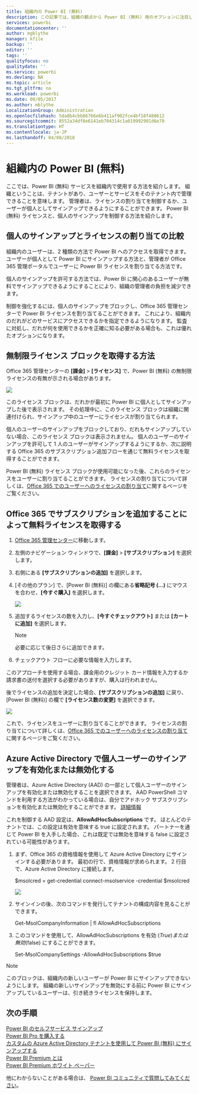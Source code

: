 ```yaml
---
title: 組織内の Power BI (無料)
description: この記事では、組織の観点から Power BI (無料) 用のオプションに注目します。 テナントの管理者は、この方法で無料サインアップを管理します。
services: powerbi
documentationcenter: ''
author: mgblythe
manager: kfile
backup: ''
editor: ''
tags: ''
qualityfocus: no
qualitydate: ''
ms.service: powerbi
ms.devlang: NA
ms.topic: article
ms.tgt_pltfrm: na
ms.workload: powerbi
ms.date: 09/05/2017
ms.author: mblythe
LocalizationGroup: Administration
ms.openlocfilehash: 5da8b4cbb86766e6b411af902fce4bf18f480612
ms.sourcegitcommit: 8552a34df8e6141eb704314c1a019992901d6e78
ms.translationtype: HT
ms.contentlocale: ja-JP
ms.lasthandoff: 04/08/2018
---
```

# <a name="power-bi-free-in-your-organization"></a>組織内の Power BI (無料)
ここでは、Power BI (無料) サービスを組織内で使用する方法を紹介します。 組織ということは、テナントがあり、ユーザーとサービスをそのテナント内で管理できることを意味します。 管理者は、ライセンスの割り当てを制御するか、ユーザーが個人としてサインアップできるようにすることができます。 Power BI (無料) ライセンスと、個人のサインアップを制御する方法を紹介します。

## <a name="individual-sign-up-versus-license-assignment"></a>個人のサインアップとライセンスの割り当ての比較
組織内のユーザーは、2 種類の方法で Power BI へのアクセスを取得できます。 ユーザーが個人として Power BI にサインアップする方法と、管理者が Office 365 管理ポータルでユーザーに Power BI ライセンスを割り当てる方法です。

個人のサインアップを許可する方法では、Power BI に関心のあるユーザーが無料でサインアップできるようにすることにより、組織の管理者の負担を減少できます。

制御を強化するには、個人のサインアップをブロックし、Office 365 管理センターで Power BI ライセンスを割り当てることができます。 これにより、組織内のだれがどのサービスにアクセスできるかを指定できるようになります。 監査に対処し、だれが何を使用できるかを正確に知る必要がある場合も、これは優れたオプションになります。

## <a name="how-to-get-the-unlimited-license-block"></a>無制限ライセンス ブロックを取得する方法
Office 365 管理センターの **[課金]** > **[ライセンス]** で、Power BI (無料) の無制限ライセンスの有無が示される場合があります。

![](media/service-admin-service-free-in-your-organization/unlimited-licenses.png)

このライセンス ブロックは、だれかが最初に Power BI に個人としてサインアップした後で表示されます。 その処理中に、このライセンス ブロックは組織に関連付けられ、サインアップ中のユーザーにライセンスが割り当てられます。

個人のユーザーのサインアップをブロックしており、だれもサインアップしていない場合、このライセンス ブロックは表示されません。 個人のユーザーのサインアップを許可して 1 人のユーザーがサインアップするようにするか、次に説明する Office 365 のサブスクリプション追加フローを通じて無料ライセンスを取得することができます。

Power BI (無料) ライセンス ブロックが使用可能になった後、これらのライセンスをユーザーに割り当てることができます。 ライセンスの割り当てについて詳しくは、[Office 365 でのユーザーへのライセンスの割り当て](https://support.office.com/article/Assign-or-unassign-licenses-for-Office-365-for-business-997596b5-4173-4627-b915-36abac6786dc)に関するページをご覧ください。

## <a name="getting-free-licenses-via-add-subscription-within-office-365"></a>Office 365 でサブスクリプションを追加することによって無料ライセンスを取得する
1. [Office 365 管理センター](https://portal.office.com/admin/default.aspx)に移動します。
2. 左側のナビゲーション ウィンドウで、**[課金]** > **[サブスクリプション]** を選択します。
3. 右側にある **[サブスクリプションの追加]** を選択します。
4. [その他のプラン] で、[Power BI (無料)] の欄にある**省略記号 (...)** にマウスを合わせ、**[今すぐ購入]** を選択します。
   
    ![](media/service-admin-service-free-in-your-organization/buy-powerbi-free.png)
5. 追加するライセンスの数を入力し、**[今すぐチェックアウト]** または **[カートに追加]** を選択します。
   
   > [!NOTE]
   > 必要に応じて後日さらに追加できます。
   > 
   > 
6. チェックアウト フローに必要な情報を入力します。

このアプローチを使用する場合、課金用のクレジット カード情報を入力するか請求書の送付を選択する必要がありますが、購入は行われません。

後でライセンスの追加を決定した場合、**[サブスクリプションの追加]** に戻り、[Power BI (無料)] の欄で **[ライセンス数の変更]** を選択できます。

![](media/service-admin-service-free-in-your-organization/change-license-quantity.png)

これで、ライセンスをユーザーに割り当てることができます。 ライセンスの割り当てについて詳しくは、[Office 365 でのユーザーへのライセンスの割り当て](https://support.office.com/article/Assign-or-unassign-licenses-for-Office-365-for-business-997596b5-4173-4627-b915-36abac6786dc)に関するページをご覧ください。

## <a name="enable-or-disable-individual-user-sign-up-in-azure-active-directory"></a>Azure Active Directory で個人ユーザーのサインアップを有効化または無効化する
管理者は、Azure Active Directory (AAD) の一部として個人ユーザーのサインアップを有効化または無効化することを選択できます。 AAD PowerShell コマンドを利用する方法がわかっている場合は、自分でアドホック サブスクリプションを有効化または無効化することができます。 [詳細情報](https://technet.microsoft.com/library/jj151815.aspx)

これを制御する AAD 設定は、**AllowAdHocSubscriptions** です。 ほとんどのテナントでは、この設定は有効を意味する true に設定されます。 パートナーを通じて Power BI を入手した場合、これは既定では無効を意味する false に設定されている可能性があります。

1. まず、Office 365 の資格情報を使用して Azure Active Directory にサインインする必要があります。 最初の行で、資格情報が求められます。 2 行目で、Azure Active Directory に接続します。
   
     $msolcred = get-credential   connect-msolservice -credential $msolcred
   
   ![](media/service-admin-service-free-in-your-organization/aad-signin.png)
2. サインインの後、次のコマンドを発行してテナントの構成内容を見ることができます。
   
     Get-MsolCompanyInformation | fl AllowAdHocSubscriptions
3. このコマンドを使用して、AllowAdHocSubscriptions を有効 ($True) または無効 ($false) にすることができます。
   
     Set-MsolCompanySettings -AllowAdHocSubscriptions $true

> [!NOTE]
> このブロックは、組織内の新しいユーザーが Power BI にサインアップできないようにします。 組織の新しいサインアップを無効にする前に Power BI にサインアップしているユーザーは、引き続きライセンスを保持します。
> 
> 

## <a name="next-steps"></a>次の手順
[Power BI のセルフサービス サインアップ](service-self-service-signup-for-power-bi.md)  
[Power BI Pro を購入する](service-admin-purchasing-power-bi-pro.md)  
[カスタムの Azure Active Directory テナントを使用して Power BI (無料) にサインアップする](developer/create-an-azure-active-directory-tenant.md)  
[Power BI Premium とは](service-premium.md)  
[Power BI Premium ホワイト ペーパー](https://aka.ms/pbipremiumwhitepaper)  

他にわからないことがある場合は、 [Power BI コミュニティで質問してみてください](http://community.powerbi.com/)。

